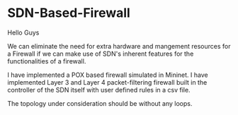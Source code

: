 # SDN-Based-Firewall
Hello Guys

We can eliminate the need for extra hardware and mangement resources for a Firewall if we can make use of SDN's inherent features for the functionalities of a firewall.

I have implemented a POX based firewall simulated in Mininet. 
I have implemented Layer 3 and Layer 4 packet-filtering firewall built in the controller of the SDN itself with user defined rules in a csv file.

The topology under consideration should be without any loops.

